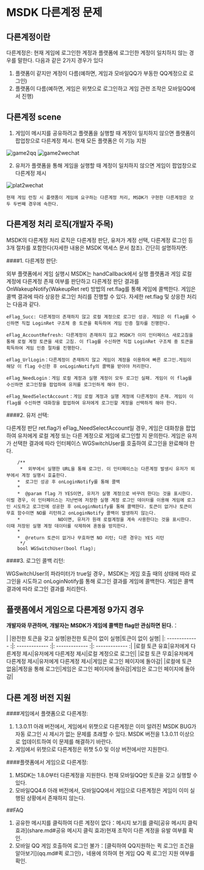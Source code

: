 ﻿MSDK 다른계정 문제 
=======

다른계정이란
---

다른계정은: 현재 게임에 로그인한 계정과 플랫폼에 로그인한 계정이 일치하지 않는 경우를 말한다. 다음과 같은 2가지 경우가 있다

1. 플랫폼이 같지만 계정이 다름(예하면, 게임과 모바일QQ가 부동한 QQ계정으로 로그인)
2. 플랫폼이 다름(예하면, 게임은 위챗으로 로그인하고 게임 관련 조작은 모바일QQ에서 진행)

다른계정 scene
---

1. 게임이 메시지를 공유하려고 플랫폼을 실행할 때 계정이 일치하지 않으면 플랫폼이 팝업창으로 다른계정 제시. 현재 모든 플랫폼은 이 기능 지원

![game2qq](./diff-account-game2qq.png) 
![game2wechat](./diff-account-game2wechat.png)

2. 유저가 플랫폼을 통해 게임을 실행할 때 계정이 일치하지 않으면 게임이 팝업창으로 다른계정 제시

![plat2wechat](./diff-account-plat2wechat.png) 

`현재 게임 런칭 시 플랫폼이 게임에 요구하는 다른계정 처리, MSDK가 구현한 다른계정은 모두 두번째 경우에 속한다.`

다른계정 처리 로직(개발자 주목)
---
MSDK의 다른계정 처리 로직은 다른계정 판단, 유저가 계정 선택, 다른계정 로그인 등 3개 절차를 포함한다(자세한 내용은 MSDK 액세스 문서 참조). 간단히 설명하자면:

####1. 다른계정 판단:

외부 플랫폼에서 게임 실행시 MSDK는 handCallback에서 실행 플랫폼과 게임 로컬 계정에 다른계정 존재 여부를 판단하고 다른계정 판단 결과를 OnWakeupNotify(WakeupRet ret) 방법의 ret.flag를 통해 게임에 콜백한다. 게임은 콜백 결과에 따라 상응한 로그인 처리를 진행할 수 있다. 자세한 ret.flag 및 상응한 처리는 다음과 같다.

	eFlag_Succ: 다른계정이 존재하지 않고 로컬 계정으로 로그인 성공. 게임은 이 flag를 수신하면 직접 LoginRet 구조체 중 토큰을 획득하여 게임 인증 절차를 진행한다.

	eFlag_AccountRefresh: 다른계정이 존재하지 않고 MSDK가 이미 인터페이스 새로고침을 통해 로컬 계정 토큰을 새로 고침. 이 flag를 수신하면 직접 LoginRet 구조체 중 토큰을 획득하여 게임 인증 절차를 진행한다.

	eFlag_UrlLogin：다른계정이 존재하지 않고 게임이 계정을 이용하여 빠른 로그인.게임이 해당 이 flag 수신한 후 onLoginNotify의 콜백을 받아야 처리한다.

	eFlag_NeedLogin：게임 로컬 계정과 실행 계정이 모두 로그인 실패. 게임이 이 flag를 수신하면 로그인창을 팝업하여 유저를 로그인하게 해야 한다.

	eFlag_NeedSelectAccount：게임 로컬 계정과 실행 계정에 다른계정이 존재. 게임이 이 flag를 수신하면 대화창을 팝업하여 유저에게 로그인할 계정을 선택하게 해야 한다.

####2. 유저 선택:

다른계정 판단 ret.flag가 eFlag_NeedSelectAccount일 경우, 게임은 대화창을 팝업하여 유저에게 로컬 계정 또는 다른 계정으로 게임에 로그인할 지 문의한다. 게임은 유저가 선택한 결과에 따라 인터페이스 WGSwitchUser를 호출하여 로그인을 완료해야 한다.

		/**
		 *  외부에서 실행한 URL을 통해 로그인. 이 인터페이스는 다른계정 발생시 유저가 외부에서 계정 실행시 호출한다.
	 	*  로그인 성공 후 onLoginNotify를 통해 콜백
	 	*
	 	*  @param flag 가 YES이면, 유저가 실행 계정으로 바꾸려 한다는 것을 표시한다. 이럴 경우, 이 인터페이스는 지난번에 저장한 실행 계정 로그인 데이터를 이용해 게임에 로그인 시도하고 로그인에 성공한 후 onLoginNotify를 통해 콜백한다. 토큰이 없거나 토큰이 무효 함수이면 NO를 리턴하고 onLoginNotify 콜백이 발생하지 않는다.
	 	*              NO이면, 유저가 원래 로컬계정을 계속 사용한다는 것을 표시한다. 이때 저장된 실행 계정 데이터를 삭제하여 혼동을 방지한다.
	 	*
	 	*  @return 토큰이 없거나 무효하면 NO 리턴; 다른 경우는 YES 리턴
		 */
		bool WGSwitchUser(bool flag);

####3. 로그인 콜백 리턴:

WGSwitchUser의 파라미터가 true일 경우，MSDK는 게임 호출 때의 상태에 따라 로그인을 시도하고 onLoginNotify를 통해 로그인 결과를 게임에 콜백한다. 게임은 콜백 결과에 따라 로그인 결과를 처리한다.

플랫폼에서 게임으로 다른계정 9가지 경우
----

**개발자와 무관하며, 개발자는 MSDK가 게임에 콜백한 flag만 관심하면 된다.**：

|           |완전한 토큰을 갖고 실행|완전한 토큰이 없이 실행|토큰이 없이 실행|
|: ------------- :|: ------------- :|: ------------- :|: ------------- :|
|로컬 토큰 유효|유저에게 다른계정 제시|유저에게 다른계정 제시|로컬 계정으로 로그인|
|로컬 토큰 무효|유저에게 다른계정 제시|유저에게 다른계정 제시|게임은 로그인 페이지에 돌아감|
|로컬에 토큰 없음|계정을 통해 로그인|게임은 로그인 페이지에 돌아감|게임은 로그인 페이지에 돌아감|


다른 계정 버전 지원
-----
####게임에서 플랫폼으로 다른계정:

1. 1.3.0.11 아래 버전에서, 게임에서 위챗으로 다른계정은 이미 알려진 MSDK BUG가 자동 로그인 시 제시가 없는 문제를 초래할 수 있다. MSDK 버전을 1.3.0.11 이상으로 업데이트하여 이 문제를 해결하기 바란다.
2. 게임에서 위챗으로 다른계정은 위챗 5.0 및 이상 버전에서만 지원한다.

####플랫폼에서 게임으로 다른계정:
1. MSDK는 1.8.0부터 다른계정을 지원한다. 현재 모바일QQ만 토큰을 갖고 실행할 수 있다.
2. 모바일QQ4.6 아래 버전에서, 모바일QQ에서 게임으로 다른계정은 게임이 이미 실행된 상황에서 존재하지 않는다.


##FAQ

1. 공유한 메시지를 클릭하여 다른 계정이 없다：메시지 보기를 클릭[공유 메시지 클릭 효과](share.md#공유 메시지 클릭 효과)현재 조작이 다른 계정을 유발 여부를 확인.
2. 모바일 QQ 게임 호출하여 로그인 불가：[클릭하여 QQ지원하는 퀵 로그인 조건을 알아보기](qq.md#퀵 로그인)，네용에 의하여 현 게임 QQ 퀵 로그인 지원 여부를 확인.